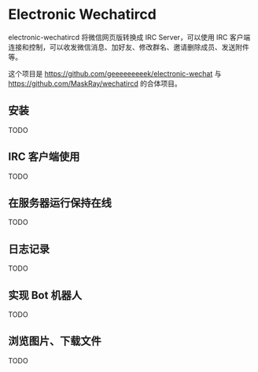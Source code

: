 
# Electronic Wechatircd

electronic-wechatircd 将微信网页版转换成 IRC Server，可以使用 IRC 客户端连接和控制，可以收发微信消息、加好友、修改群名、邀请删除成员、发送附件等。

这个项目是 https://github.com/geeeeeeeeek/electronic-wechat 与 https://github.com/MaskRay/wechatircd 的合体项目。

## 安装

TODO

## IRC 客户端使用

TODO

## 在服务器运行保持在线

TODO

## 日志记录

TODO

## 实现 Bot 机器人

TODO

## 浏览图片、下载文件

TODO
